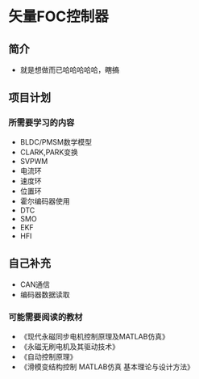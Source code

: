 # 矢量FOC控制器

## 简介
- 就是想做而已哈哈哈哈哈，~~瞎搞~~

## 项目计划

### 所需要学习的内容
- BLDC/PMSM数学模型
- CLARK,PARK变换
- SVPWM
- 电流环
- 速度环
- 位置环
- 霍尔编码器使用
- DTC
- SMO
- EKF
- HFI

## 自己补充
- CAN通信
- 编码器数据读取


### 可能需要阅读的教材
- 《现代永磁同步电机控制原理及MATLAB仿真》
- 《永磁无刷电机及其驱动技术》
- 《自动控制原理》
- 《滑模变结构控制 MATLAB仿真 基本理论与设计方法》

